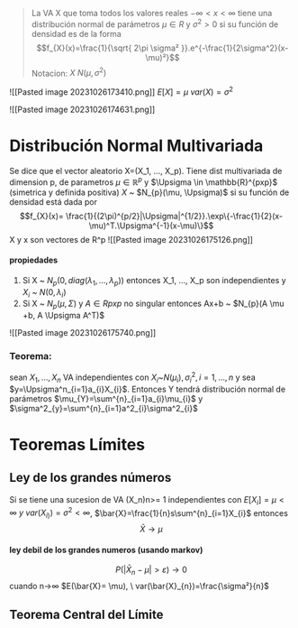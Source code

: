 > La VA X que toma todos los valores reales $-\infty<x<\infty$ tiene una distribución normal de parámetros $\mu \in R$ y $\sigma^2>0$ si su función de densidad es de la forma $$f_{X}(x)=\frac{1}{\sqrt{ 2\pi \sigma² }}.e^{-\frac{1}{2\sigma^2}(x-\mu)²}$$
> Notacion: $X ~ N(\mu, \sigma^2)$

![[Pasted image 20231026173410.png]]
$E[X]=\mu$
$var(X)=\sigma^2$

![[Pasted image 20231026174631.png]]

# Distribución Normal Multivariada

Se dice que el vector aleatorio X=(X_1, ..., X_p). Tiene dist multivariada de dimension p, de parametros $\mu \in \mathbb{R}^p$ y $\Upsigma \in \mathbb{R}^{pxp}$ (simetrica y definida positiva) $X$ ~ $N_{p}(\mu, \Upsigma)$ si su función de densidad está dada por $$f_{X}(x)= \frac{1}{(2\pi)^{p/2}|\Upsigma|^{1/2}}.\exp\{-\frac{1}{2}(x-\mu)^T.\Upsigma^{-1}(x-\mu)\}$$X y x son vectores de R^p
 ![[Pasted image 20231026175126.png]]

#### propiedades
1. Si X ~ $N_p(0, diag(\lambda_1, ..., \lambda_p))$ entonces X_1, ..., X_p son independientes y $X_i$ ~ $N(0, \lambda_i)$
2. Si X ~ $N_{p}(\mu, \Sigma)$ y $A \in R{pxp}$ no singular entonces Ax+b ~ $N_{p}(A \mu +b, A \Upsigma A^T)$ 

![[Pasted image 20231026175740.png]]

### Teorema:
sean $X_{1}, \dots, X_{n}$ VA independientes con $X_{i}$~$N(\mu_{i}), \sigma^2_{i}, i = 1, \dots, n$ y sea $y=\Upsigma^n_{i=1}a_{i}X_{i}$. Entonces Y tendrá distribución normal de parámetros $\mu_{Y}=\sum^{n}_{i=1}a_{i}\mu_{i}$ y $\sigma^2_{y}=\sum^{n}_{i=1}a^2_{i}\sigma^2_{i}$

# Teoremas Límites
## Ley de los grandes números
Si se tiene una sucesion de VA (X_n)n>= 1 independientes con $E[X_i]=\mu < \infty \ y\ var(X_{i)})=\sigma^2<\infty$, $\bar{X}=\frac{1}{n}s\sum^{n}_{i=1}X_{i}$ entonces 
$$\bar{X}\to \mu$$
#### ley debil de los grandes numeros (usando markov)
$$P(|\bar{X}_{n}-\mu|>\varepsilon)\to{0}$$ cuando n->$\infty$
$E(\bar{X}= \mu), \ var(\bar{X}_{n})=\frac{\sigma²}{n}$


## Teorema Central del Límite